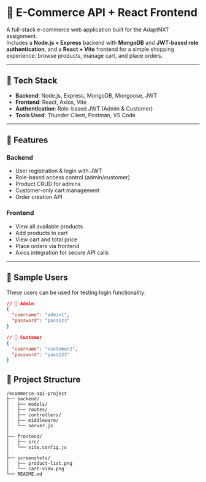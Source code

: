 # 🛒 E-Commerce API + React Frontend

A full-stack e-commerce web application built for the AdaptNXT assignment.  
Includes a **Node.js + Express** backend with **MongoDB** and **JWT-based role authentication**, and a **React + Vite** frontend for a simple shopping experience: browse products, manage cart, and place orders.

---

## 🔧 Tech Stack

- **Backend**: Node.js, Express, MongoDB, Mongoose, JWT
- **Frontend**: React, Axios, Vite
- **Authentication**: Role-based JWT (Admin & Customer)
- **Tools Used**: Thunder Client, Postman, VS Code

---

## 🚀 Features

### Backend
- User registration & login with JWT
- Role-based access control (admin/customer)
- Product CRUD for admins
- Customer-only cart management
- Order creation API

### Frontend
- View all available products
- Add products to cart
- View cart and total price
- Place orders via frontend
- Axios integration for secure API calls

---

## 👤 Sample Users

These users can be used for testing login functionality:

```json
// 🔐 Admin
{
  "username": "admin1",
  "password": "pass123"
}

// 👤 Customer
{
  "username": "customer2",
  "password": "pass123"
}
```

## 📁 Project Structure

```
/ecommerce-api-project
├── backend/
│   ├── models/
│   ├── routes/
│   ├── controllers/
│   ├── middleware/
│   └── server.js
│
├── frontend/
│   ├── src/
│   └── vite.config.js
│
├── screenshots/
│   ├── product-list.png
│   └── cart-view.png
└── README.md
```

